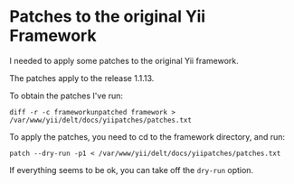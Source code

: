# Patches to the original Yii Framework

I needed to apply some patches to the original Yii framework.

The patches apply to the release 1.1.13.

To obtain the patches I've run:

    diff -r -c frameworkunpatched framework > /var/www/yii/delt/docs/yiipatches/patches.txt
    
To apply the patches, you need to cd to the framework directory, and run:

    patch --dry-run -p1 < /var/www/yii/delt/docs/yiipatches/patches.txt 

If everything seems to be ok, you can take off the `dry-run` option.
